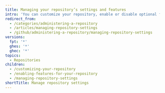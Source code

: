 ```yaml
---
title: Managing your repository’s settings and features
intro: 'You can customize your repository, enable or disable optional features for your repository, and manage your repository’s settings.'
redirect_from:
  - /categories/administering-a-repository
  - /articles/managing-repository-settings
  - /github/administering-a-repository/managing-repository-settings
versions:
  fpt: '*'
  ghes: '*'
  ghec: '*'
topics:
  - Repositories
children:
  - /customizing-your-repository
  - /enabling-features-for-your-repository
  - /managing-repository-settings
shortTitle: Manage repository settings
---
```

